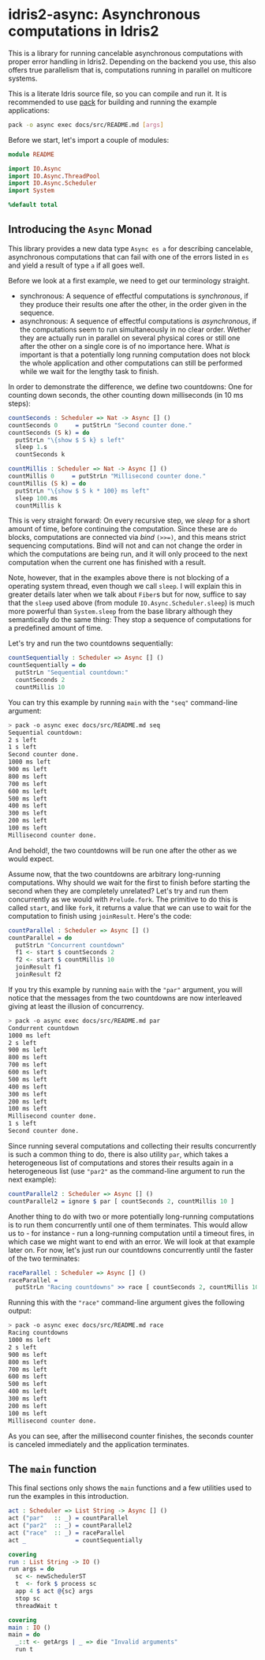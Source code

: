 # idris2-async: Asynchronous computations in Idris2

This is a library for running cancelable asynchronous computations
with proper error handling in Idris2. Depending on the backend you
use, this also offers true parallelism that is, computations running in
parallel on multicore systems.

This is a literate Idris source file, so you can compile and run it.
It is recommended to use [pack](https://github.com/stefan-hoeck/idris2-pack)
for building and running the example applications:

```sh
pack -o async exec docs/src/README.md [args]
```

Before we start, let's import a couple of modules:

```idris
module README

import IO.Async
import IO.Async.ThreadPool
import IO.Async.Scheduler
import System

%default total
```

## Introducing the `Async` Monad

This library provides a new data type `Async es a` for describing
cancelable, asynchronous computations that can fail with one of the errors
listed in `es` and yield a result of type `a` if all goes well.

Before we look at a first example, we need to get our terminology straight.

* synchronous: A sequence of effectful computations is *synchronous*, if
  they produce their results one after the other, in the order given in the
  sequence.
* asynchronous: A sequence of effectful computations is *asynchronous*,
  if the computations seem to run simultaneously in no clear order.
  Wether they are actually run in parallel on several physical cores
  or still one after the other on a single core is of no importance here.
  What *is* important is that a potentially long running computation
  does not block the whole application and other computations can
  still be performed while we wait for the lengthy task to finish.

In order to demonstrate the difference, we define two countdowns:
One for counting down seconds, the other counting down milliseconds
(in 10 ms steps):

```idris
countSeconds : Scheduler => Nat -> Async [] ()
countSeconds 0     = putStrLn "Second counter done."
countSeconds (S k) = do
  putStrLn "\{show $ S k} s left"
  sleep 1.s
  countSeconds k

countMillis : Scheduler => Nat -> Async [] ()
countMillis 0     = putStrLn "Millisecond counter done."
countMillis (S k) = do
  putStrLn "\{show $ S k * 100} ms left"
  sleep 100.ms
  countMillis k
```

This is very straight forward: On every recursive step, we *sleep*
for a short amount of time, before continuing the computation. Since
these are `do` blocks, computations are connected via *bind* `(>>=)`,
and this means strict sequencing computations. Bind will not and
can not change the order in which the computations are being run,
and it will only proceed to the next computation
when the current one has finished with a result.

Note, however, that in the examples above there is not blocking of
a operating system thread, even though we call `sleep`. I will explain this in
greater details later when we talk about `Fiber`s but for now, suffice
to say that the `sleep` used above (from module `IO.Async.Scheduler.sleep`)
is much more powerful than `System.sleep` from the base library although
they semantically do the same thing: They stop a sequence of computations
for a predefined amount of time.

Let's try and run the two countdowns sequentially:

```idris
countSequentially : Scheduler => Async [] ()
countSequentially = do
  putStrLn "Sequential countdown:"
  countSeconds 2
  countMillis 10
```

You can try this example by running `main` with the `"seq"` command-line
argument:

```sh
> pack -o async exec docs/src/README.md seq
Sequential countdown:
2 s left
1 s left
Second counter done.
1000 ms left
900 ms left
800 ms left
700 ms left
600 ms left
500 ms left
400 ms left
300 ms left
200 ms left
100 ms left
Millisecond counter done.
```

And behold!, the two countdowns will be run one after the other as we would
expect.

Assume now, that the two countdowns are arbitrary long-running computations.
Why should we wait for the first to finish before starting the second when
they are completely unrelated? Let's try and run them concurrently as we would
with `Prelude.fork`. The primitive to do this is called `start`, and like
`fork`, it returns a value that we can use to wait for the computation
to finish using `joinResult`. Here's the code:


```idris
countParallel : Scheduler => Async [] ()
countParallel = do
  putStrLn "Concurrent countdown"
  f1 <- start $ countSeconds 2
  f2 <- start $ countMillis 10
  joinResult f1
  joinResult f2
```

If you try this example by running `main` with the `"par"` argument, you will
notice that the messages from the two countdowns are now interleaved giving
at least the illusion of concurrency.

```sh
> pack -o async exec docs/src/README.md par
Condurrent countdown
1000 ms left
2 s left
900 ms left
800 ms left
700 ms left
600 ms left
500 ms left
400 ms left
300 ms left
200 ms left
100 ms left
Millisecond counter done.
1 s left
Second counter done.
```

Since running several computations and collecting their results
concurrently is such a common thing to do, there is also utility
`par`, which takes a heterogeneous list of computations and
stores their results again in a heterogeneous list (use `"par2"` as the
command-line argument to run the next example):

```idris
countParallel2 : Scheduler => Async [] ()
countParallel2 = ignore $ par [ countSeconds 2, countMillis 10 ]
```

Another thing to do with two or more potentially long-running
computations is to run them concurrently until one of them
terminates. This would allow us to - for instance - run a
long-running computation until a timeout fires, in which case
we might want to end with an error. We will look at that example
later on. For now, let's just run our countdowns concurrently
until the faster of the two terminates:

```idris
raceParallel : Scheduler => Async [] ()
raceParallel =
  putStrLn "Racing countdowns" >> race [ countSeconds 2, countMillis 10 ]
```

Running this with the `"race"` command-line argument gives the
following output:

```sh
> pack -o async exec docs/src/README.md race
Racing countdowns
1000 ms left
2 s left
900 ms left
800 ms left
700 ms left
600 ms left
500 ms left
400 ms left
300 ms left
200 ms left
100 ms left
Millisecond counter done.
```

As you can see, after the millisecond counter finishes, the seconds counter
is canceled immediately and the application terminates.

## The `main` function

This final sections only shows the `main` functions and a few utilities
used to run the examples in this introduction.

```idris
act : Scheduler => List String -> Async [] ()
act ("par"   :: _) = countParallel
act ("par2"  :: _) = countParallel2
act ("race"  :: _) = raceParallel
act _              = countSequentially

covering
run : List String -> IO ()
run args = do
  sc <- newSchedulerST
  t  <- fork $ process sc
  app 4 $ act @{sc} args
  stop sc
  threadWait t

covering
main : IO ()
main = do
  _::t <- getArgs | _ => die "Invalid arguments"
  run t
```

<!-- vi: filetype=idris2:syntax=markdown
-->
